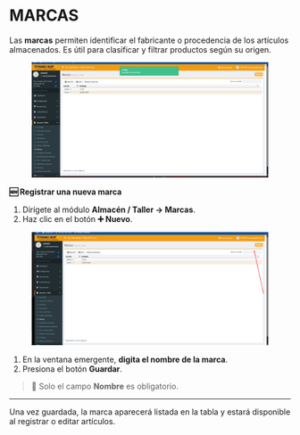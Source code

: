 # MARCAS

Las **marcas** permiten identificar el fabricante o procedencia de los artículos almacenados. Es útil para clasificar y filtrar productos según su origen.

<figure><img src="../../../.gitbook/assets/image (8).png" alt=""><figcaption></figcaption></figure>

**🆕 Registrar una nueva marca**

1. Dirígete al módulo **Almacén / Taller → Marcas**.
2. Haz clic en el botón **➕ Nuevo**.

<figure><img src="../../../.gitbook/assets/image (2) (1) (1).png" alt=""><figcaption></figcaption></figure>

1. En la ventana emergente, **digita el nombre de la marca**.
2. Presiona el botón **Guardar**.

> 📌 Solo el campo **Nombre** es obligatorio.



***

Una vez guardada, la marca aparecerá listada en la tabla y estará disponible al registrar o editar artículos.
